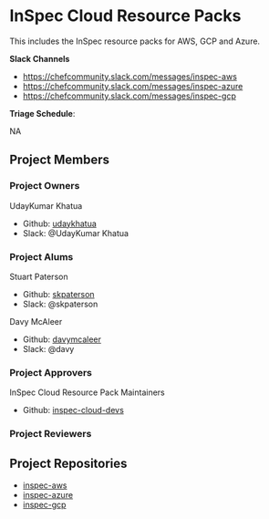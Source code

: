 # InSpec Cloud Resource Packs

This includes the InSpec resource packs for AWS, GCP and Azure.

**Slack Channels**

- <https://chefcommunity.slack.com/messages/inspec-aws>
- <https://chefcommunity.slack.com/messages/inspec-azure>
- <https://chefcommunity.slack.com/messages/inspec-gcp>

**Triage Schedule**:

NA

## Project Members

### Project Owners

UdayKumar Khatua

- Github: [udaykhatua](https://github.com/udaykhatua)
- Slack: @UdayKumar Khatua

### Project Alums

Stuart Paterson

- Github: [skpaterson](https://github.com/skpaterson)
- Slack: @skpaterson

Davy McAleer

- Github: [davymcaleer](https://github.com/davymcaleer)
- Slack: @davy

### Project Approvers

InSpec Cloud Resource Pack Maintainers

  - Github: [inspec-cloud-devs](https://github.com/orgs/inspec/teams/inspec-cloud-devs)

### Project Reviewers

## Project Repositories

- [inspec-aws](https://github.com/inspec/inspec-aws)
- [inspec-azure](https://github.com/inspec/inspec-azure)
- [inspec-gcp](https://github.com/inspec/inspec-gcp)
